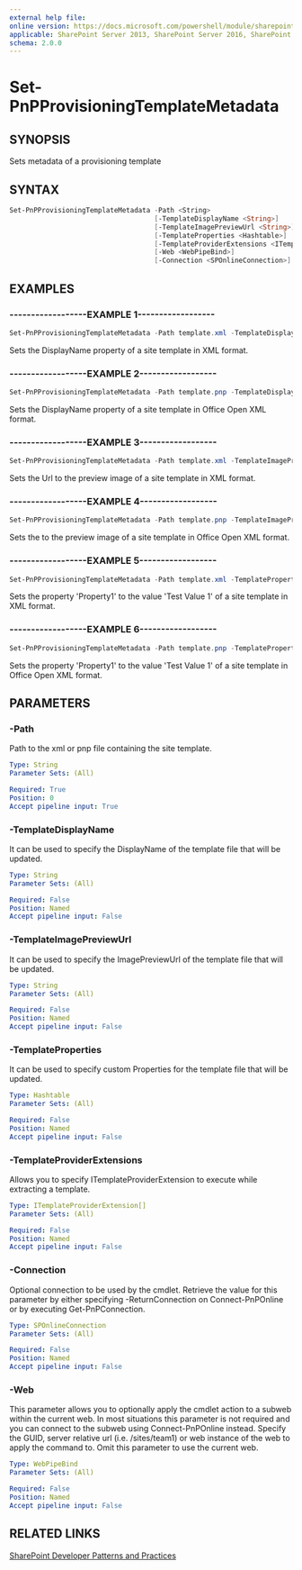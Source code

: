 ```yaml
---
external help file:
online version: https://docs.microsoft.com/powershell/module/sharepoint-pnp/set-pnpprovisioningtemplatemetadata
applicable: SharePoint Server 2013, SharePoint Server 2016, SharePoint Server 2019, SharePoint Online
schema: 2.0.0
---
```


# Set-PnPProvisioningTemplateMetadata

## SYNOPSIS
Sets metadata of a provisioning template

## SYNTAX

```powershell
Set-PnPProvisioningTemplateMetadata -Path <String>
                                    [-TemplateDisplayName <String>]
                                    [-TemplateImagePreviewUrl <String>]
                                    [-TemplateProperties <Hashtable>]
                                    [-TemplateProviderExtensions <ITemplateProviderExtension[]>]
                                    [-Web <WebPipeBind>]
                                    [-Connection <SPOnlineConnection>]
```

## EXAMPLES

### ------------------EXAMPLE 1------------------
```powershell
Set-PnPProvisioningTemplateMetadata -Path template.xml -TemplateDisplayName "DisplayNameValue"
```

Sets the DisplayName property of a site template in XML format.

### ------------------EXAMPLE 2------------------
```powershell
Set-PnPProvisioningTemplateMetadata -Path template.pnp -TemplateDisplayName "DisplayNameValue"
```

Sets the DisplayName property of a site template in Office Open XML format.

### ------------------EXAMPLE 3------------------
```powershell
Set-PnPProvisioningTemplateMetadata -Path template.xml -TemplateImagePreviewUrl "Full URL of the Image Preview"
```

Sets the Url to the preview image of a site template in XML format.

### ------------------EXAMPLE 4------------------
```powershell
Set-PnPProvisioningTemplateMetadata -Path template.pnp -TemplateImagePreviewUrl "Full URL of the Image Preview"
```

Sets the to the preview image of a site template in Office Open XML format.

### ------------------EXAMPLE 5------------------
```powershell
Set-PnPProvisioningTemplateMetadata -Path template.xml -TemplateProperties @{"Property1" = "Test Value 1"; "Property2"="Test Value 2"}
```

Sets the property 'Property1' to the value 'Test Value 1' of a site template in XML format.

### ------------------EXAMPLE 6------------------
```powershell
Set-PnPProvisioningTemplateMetadata -Path template.pnp -TemplateProperties @{"Property1" = "Test Value 1"; "Property2"="Test Value 2"}
```

Sets the property 'Property1' to the value 'Test Value 1' of a site template in Office Open XML format.

## PARAMETERS

### -Path
Path to the xml or pnp file containing the site template.

```yaml
Type: String
Parameter Sets: (All)

Required: True
Position: 0
Accept pipeline input: True
```

### -TemplateDisplayName
It can be used to specify the DisplayName of the template file that will be updated.

```yaml
Type: String
Parameter Sets: (All)

Required: False
Position: Named
Accept pipeline input: False
```

### -TemplateImagePreviewUrl
It can be used to specify the ImagePreviewUrl of the template file that will be updated.

```yaml
Type: String
Parameter Sets: (All)

Required: False
Position: Named
Accept pipeline input: False
```

### -TemplateProperties
It can be used to specify custom Properties for the template file that will be updated.

```yaml
Type: Hashtable
Parameter Sets: (All)

Required: False
Position: Named
Accept pipeline input: False
```

### -TemplateProviderExtensions
Allows you to specify ITemplateProviderExtension to execute while extracting a template.

```yaml
Type: ITemplateProviderExtension[]
Parameter Sets: (All)

Required: False
Position: Named
Accept pipeline input: False
```

### -Connection
Optional connection to be used by the cmdlet. Retrieve the value for this parameter by either specifying -ReturnConnection on Connect-PnPOnline or by executing Get-PnPConnection.

```yaml
Type: SPOnlineConnection
Parameter Sets: (All)

Required: False
Position: Named
Accept pipeline input: False
```

### -Web
This parameter allows you to optionally apply the cmdlet action to a subweb within the current web. In most situations this parameter is not required and you can connect to the subweb using Connect-PnPOnline instead. Specify the GUID, server relative url (i.e. /sites/team1) or web instance of the web to apply the command to. Omit this parameter to use the current web.

```yaml
Type: WebPipeBind
Parameter Sets: (All)

Required: False
Position: Named
Accept pipeline input: False
```

## RELATED LINKS

[SharePoint Developer Patterns and Practices](https://aka.ms/sppnp)
